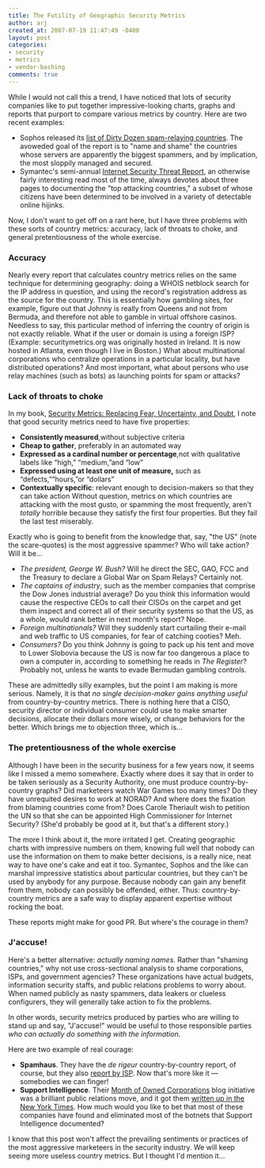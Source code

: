 ```yaml
---
title: The Futility of Geographic Security Metrics
author: arj
created_at: 2007-07-19 11:47:49 -0400
layout: post
categories: 
- security
- metrics
- vendor-bashing
comments: true
---
```


While I would not call this a trend, I have noticed that lots of security companies like to put together impressive-looking charts, graphs and reports that purport to compare various metrics by country. Here are two recent examples:

<!--more-->

* Sophos released its [list of Dirty Dozen spam-relaying countries](http://www.computerworld.com.au/index.php/id;1529124582;fp;16;fpid;1). The avoweded goal of the report is to "name and shame" the countries whose servers are apparently the biggest spammers, and by implication, the most sloppily managed and secured.
* Symantec's semi-annual [Internet Security Threat Report](http://eval.symantec.com/mktginfo/enterprise/white_papers/ent-whitepaper_internet_security_threat_report_xi_03_2007.en-us.pdf), an otherwise fairly interesting read most of the time, always devotes about three pages to documenting the "top attacking countries," a subset of whose citizens have been determined to be involved in a variety of detectable online hijinks.

Now, I don't want to get off on a rant here, but I have three problems with these sorts of country metrics: accuracy, lack of throats to choke, and general pretentiousness of the whole exercise.

### Accuracy 
Nearly every report that calculates country metrics relies on the same technique for determining geography: doing a WHOIS netblock search for the IP address in question, and using the record's registration address as the source for the country. This is essentially how gambling sites, for example, figure out that Johnny is really from Queens and not from Bermuda, and therefore not able to gamble in virtual offshore casinos. Needless to say, this particular method of inferring the country of origin is not exactly reliable. What if the user or domain is using a foreign ISP? (Example: securitymetrics.org was originally hosted in Ireland. It is now hosted in Atlanta, even though I live in Boston.) What about multinational corporations who centralize operations in a particular locality, but have distributed operations? And most important, what about persons who use relay machines (such as bots) as launching points for spam or attacks?

### Lack of throats to choke
In my book, [Security Metrics: Replacing Fear, Uncertainty, and Doubt](http://www.amazon.com/Security-Metrics-Replacing-Uncertainty-Doubt/dp/0321349989), I note that good security metrics need to have five properties:

* __Consistently measured__,without subjective criteria 
* __Cheap to gather__, preferably in an automated way 
* __Expressed as a cardinal number or percentage__,not with qualitative labels like “high,” “medium,”and “low” 
* __Expressed using at least one unit of measure,__ such as “defects,”“hours,”or “dollars” 
* __Contextually specific__: relevant enough to decision-makers so that they can take action 
Without question, metrics on which countries are attacking with the most gusto, or spamming the most frequently, aren't _totally_ horrible because they satisfy the first four properties. But they fail the last test miserably. 

Exactly who is going to benefit from the knowledge that, say, "the US" (note the scare-quotes) is the most aggressive spammer? Who will take action? Will it be...

* _The president, George W. Bush?_ Will he direct the SEC, GAO, FCC and the Treasury to declare a Global War on Spam Relays? Certainly not.
* _The captains of industry_, such as the member companies that comprise the Dow Jones industrial average? Do you think this information would cause the respective CEOs to call their CISOs on the carpet and get them inspect and correct all of their security systems so that the US, as a whole, would rank better in next month's report? Nope.
* _Foreign multinationals?_ Will they suddenly start curtailing their e-mail and web traffic to US companies, for fear of catching cooties? Meh.
* _Consumers?_ Do you think Johnny is going to pack up his tent and move to Lower Slobovia because the US is now far too dangerous a place to own a computer in, according to something he reads in _The Register_? Probably not, unless he wants to evade Bermudan gambling controls.

These are admittedly silly examples, but the point I am making is more serious. Namely, it is that _no single decision-maker gains anything useful_ from country-by-country metrics. There is nothing here that a CISO, security director or individual consumer could use to make smarter decisions, allocate their dollars more wisely, or change behaviors for the better. Which brings me to objection three, which is...

### The pretentiousness of the whole exercise 
Although I have been in the security business for a few years now, it seems like I missed a memo somewhere. Exactly where does it say that in order to be taken seriously as a Security Authority, one must produce country-by-country graphs? Did marketeers watch War Games too many times? Do they have unrequited desires to work at NORAD? And where does the fixation from blaming countries come from? Does Carole Theriault wish to petition the UN so that she can be appointed High Commissioner for Internet Security? (She'd probably be good at it, but that's a different story.)

The more I think about it, the more irritated I get. Creating geographic charts with impressive numbers on them, knowing full well that nobody can use the information on them to make better decisions, is a really nice, neat way to have one's cake and eat it too. Symantec, Sophos and the like can marshal impressive statistics about particular countries, but they can't be used by anybody for any purpose. Because nobody can gain any benefit from them, nobody can possibly be offended, either. Thus: country-by-country metrics are a safe way to display apparent expertise without rocking the boat.

These reports might make for good PR. But where's the courage in them?

### J'accuse!
Here's a better alternative: _actually naming names_. Rather than "shaming countries," why not use cross-sectional analysis to shame corporations, ISPs, and government agencies? These organizations have actual budgets, information security staffs, and public relations problems to worry about. When named publicly as nasty spammers, data leakers or clueless configurers, they will generally take action to fix the problems.

In other words, security metrics produced by parties who are willing to stand up and say, "J'accuse!" would be useful to those responsible parties _who can actually do something with the information_.

Here are two example of real courage:

* __Spamhaus__. They have the _de rigeur_ country-by-country report, of course, but they also [report by ISP](http://www.spamhaus.org/statistics/networks.lasso). Now that's more like it — somebodies we can finger!
* __Support Intelligence__. Their [Month of 0wned Corporations](http://blog.support-intelligence.com/2007/03/30-days-of-bots.html) blog initiative was a brilliant public relations move, and it got them [written up in the New York Times](http://www.nytimes.com/2007/01/07/technology/07net.html?ex=1325826000&en=cd1e2d4c0cd20448&ei=5090). How much would you like to bet that most of these companies have found and eliminated most of the botnets that Support Intelligence documented?

I know that this post won't affect the prevailing sentiments or practices of the most aggressive marketeers in the security industry. We will keep seeing more useless country metrics. But I thought I'd mention it...
